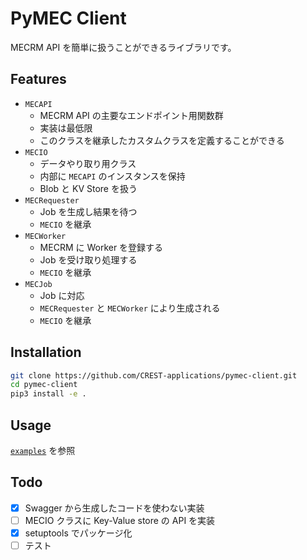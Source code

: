 # PyMEC Client

MECRM API を簡単に扱うことができるライブラリです。

## Features

- `MECAPI`
  - MECRM API の主要なエンドポイント用関数群
  - 実装は最低限
  - このクラスを継承したカスタムクラスを定義することができる
- `MECIO`
  - データやり取り用クラス
  - 内部に `MECAPI` のインスタンスを保持
  - Blob と KV Store を扱う
- `MECRequester`
  - Job を生成し結果を待つ
  - `MECIO` を継承
- `MECWorker`
  - MECRM に Worker を登録する
  - Job を受け取り処理する
  - `MECIO` を継承
- `MECJob`
  - Job に対応
  - `MECRequester` と `MECWorker` により生成される
  - `MECIO` を継承

## Installation

```sh
git clone https://github.com/CREST-applications/pymec-client.git
cd pymec-client
pip3 install -e .
```

## Usage

[`examples`](./examples) を参照

## Todo

- [x] Swagger から生成したコードを使わない実装
- [ ] MECIO クラスに Key-Value store の API を実装
- [x] setuptools でパッケージ化
- [ ] テスト
